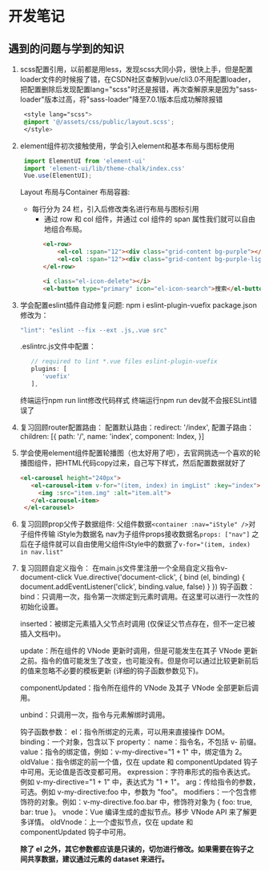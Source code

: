 # 开发笔记

## 遇到的问题与学到的知识

1. scss配置引用，以前都是用less，发现scss大同小异，很快上手，但是配置loader文件的时候报了错，在CSDN社区查解到vue/cli3.0不用配置loader，把配置删除后发现配置lang="scss"时还是报错，再次查解原来是因为"sass-loader"版本过高，将"sass-loader"降至7.0.1版本后成功解除报错
   
   ```css
    <style lang="scss">
    @import '@/assets/css/public/layout.scss';
    </style>
   ```

2. element组件初次接触使用，学会引入element和基本布局与图标使用
   
   ```js
    import ElementUI from 'element-ui'
    import 'element-ui/lib/theme-chalk/index.css'
    Vue.use(ElementUI);
   ```

   Layout 布局与Container 布局容器: 
   - 每行分为 24 栏，引入后修改类名进行布局与图标引用
     - 通过 row 和 col 组件，并通过 col 组件的 span 属性我们就可以自由地组合布局。
     ```html
        <el-row>
            <el-col :span="12"><div class="grid-content bg-purple"></div></     el-col>
            <el-col :span="12"><div class="grid-content bg-purple-light"></     div></el-col>
        </el-row>

        <i class="el-icon-delete"></i>
        <el-button type="primary" icon="el-icon-search">搜索</el-button>
     ```

3. 学会配置eslint插件自动修复问题:
   npm i eslint-plugin-vuefix
   package.json修改为：
   ```js
   "lint": "eslint --fix --ext .js,.vue src"
   ```
   .eslintrc.js文件中配置：
   ```js
      // required to lint *.vue files eslint-plugin-vuefix 
      plugins: [
         'vuefix'
      ],
   ```
   终端运行npm run lint修改代码样式
   终端运行npm run dev就不会报ESLint错误了

4. 复习回顾router配置路由：
   配置默认路由：redirect: '/index',
   配置子路由：children: [{
                 path: '/',
                 name: 'index',
                 component: Index,
               }]

5. 学会使用element组件配置轮播图（也太好用了吧），去官网挑选一个喜欢的轮播图组件，把HTML代码copy过来，自己写下样式，然后配置数据就好了
   ```html
   <el-carousel height="240px">
      <el-carousel-item v-for="(item, index) in imgList" :key="index">
        <img :src="item.img" :alt="item.alt">
      </el-carousel-item>
    </el-carousel>
   ```

6. 复习回顾prop父传子数据组件:
   父组件数据```<container :nav="iStyle" />```对子组件传输
   iStyle为数据名
   nav为子组件props接收数据名```props: ["nav"]```
   之后在子组件就可以自由使用父组件iStyle中的数据了```v-for="(item, index) in nav.list"```

7. 复习回顾自定义指令：
   在main.js文件里注册一个全局自定义指令v-document-click
   Vue.directive('document-click', {
   bind (el, binding) {
    document.addEventListener('click', binding.value, false)
      }
   })
   钩子函数：
      bind：只调用一次，指令第一次绑定到元素时调用。在这里可以进行一次性的初始化设置。

      inserted：被绑定元素插入父节点时调用 (仅保证父节点存在，但不一定已被插入文档中)。

      update：所在组件的 VNode 更新时调用，但是可能发生在其子 VNode 更新之前。指令的值可能发生了改变，也可能没有。但是你可以通过比较更新前后的值来忽略不必要的模板更新 (详细的钩子函数参数见下)。

      componentUpdated：指令所在组件的 VNode 及其子 VNode 全部更新后调用。

      unbind：只调用一次，指令与元素解绑时调用。

   钩子函数参数：
      el：指令所绑定的元素，可以用来直接操作 DOM。
      binding：一个对象，包含以下 property：
      name：指令名，不包括 v- 前缀。
      value：指令的绑定值，例如：v-my-directive="1 + 1" 中，绑定值为 2。
      oldValue：指令绑定的前一个值，仅在 update 和 componentUpdated 钩子中可用。无论值是否改变都可用。
      expression：字符串形式的指令表达式。例如 v-my-directive="1 + 1" 中，表达式为 "1 + 1"。
      arg：传给指令的参数，可选。例如 v-my-directive:foo 中，参数为 "foo"。
      modifiers：一个包含修饰符的对象。例如：v-my-directive.foo.bar 中，修饰符对象为 { foo: true, bar: true }。
      vnode：Vue 编译生成的虚拟节点。移步 VNode API 来了解更多详情。
      oldVnode：上一个虚拟节点，仅在 update 和 componentUpdated 钩子中可用。
      
      **除了 el 之外，其它参数都应该是只读的，切勿进行修改。如果需要在钩子之间共享数据，建议通过元素的 dataset 来进行。**



